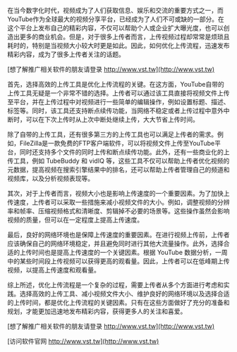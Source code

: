 在当今数字化时代，视频成为了人们获取信息、娱乐和交流的重要方式之一，而YouTube作为全球最大的视频分享平台，已经成为了人们不可或缺的一部分。在这个平台上发布自己的精彩内容，不仅可以帮助个人或企业扩大曝光度，也可以创造出更多的商业机会。但是，对于很多上传者而言，上传视频过程却常常是烦琐且耗时的，特别是当视频大小较大时更是如此。因此，如何优化上传流程，迅速发布精彩内容，成为了很多上传者关注的话题。

[想了解推广相关软件的朋友请登录 http://www.vst.tw](http://www.vst.tw)

首先，选择高效的上传工具是优化上传流程的关键。在这方面，YouTube自带的上传工具无疑是一个非常不错的选择。上传者可以通过该工具直接将视频文件上传至平台，并在上传过程中对视频进行一些简单的编辑操作，例如设置标题、描述、标签等。同时，该工具还支持断点续传功能，当网络不稳定或者上传过程中意外中断时，可以在下次上传时从上次中断处继续上传，大大节省上传时间。

除了自带的上传工具，还有很多第三方的上传工具也可以满足上传者的需求。例如，FileZilla是一款免费的FTP客户端软件，可以将视频文件上传至YouTube平台，同时还支持多个文件的同时上传和断点续传功能。此外，还有一些商业化的上传工具，例如 TubeBuddy 和 vidIQ 等，这些工具不仅可以帮助上传者优化视频的元数据，提高视频在搜索引擎结果中的排名，还可以帮助上传者管理自己的频道和视频库，以及分析视频表现等。

其次，对于上传者而言，视频大小也是影响上传速度的一个重要因素。为了加快上传速度，上传者可以采取一些措施来减小视频文件的大小。例如，调整视频的分辨率和帧率、压缩视频格式和清晰度、剪辑掉不必要的场景等。这些操作虽然会影响视频的质量，但可以在一定程度上提高上传速度。

最后，良好的网络环境也是保障上传速度的重要因素。在进行视频上传前，上传者应该确保自己的网络环境稳定，并且避免同时进行其他大流量操作。此外，选择合适的上传时间也是提高上传速度的一个关键因素。根据 YouTube 数据分析，一周中的某些时间段上传视频可以获得更高的观看量。因此，上传者可以在低峰期上传视频，以提高上传速度和观看量。

综上所述，优化上传流程是一个复杂的过程，需要上传者从多个方面进行考虑和实践。选择高效的上传工具、减小视频文件大小、维护良好的网络环境以及选择合适的上传时间，都是优化上传流程的关键因素。只有在这些方面做好了充分的准备和规划，才能更加迅速地发布精彩内容，获得更多人的关注和喜爱。

[想了解推广相关软件的朋友请登录 http://www.vst.tw](http://www.vst.tw)


[访问软件官网 http://www.vst.tw](http://www.vst.tw)
